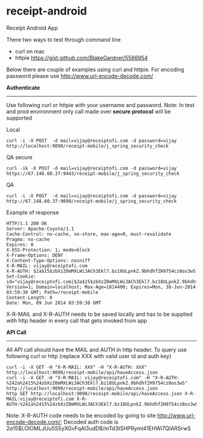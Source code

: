 receipt-android
===============

Receipt Android App

There two ways to test through command line
- curl on mac
- httpie https://gist.github.com/BlakeGardner/5586954

Below there are couple of examples using curl and httpie. For encoding password please use http://www.url-encode-decode.com/

**Authenticate**
____________

Use following curl or httpie with your username and password. 
Note: In test and prod environment only call made over **secure protocol** will be supported

Local

    curl -i -X POST  -d mail=vijay@receiptofi.com -d password=vijay http://localhost:9090/receipt-mobile/j_spring_security_check

QA secure

    curl -ik -X POST -d mail=vijay@receiptofi.com -d password=vijay https://67.148.60.37:9443/receipt-mobile/j_spring_security_check

QA

    curl -i -X POST  -d mail=vijay@receiptofi.com -d password=vijay http://67.148.60.37:9090/receipt-mobile/j_spring_security_check

Example of response

    HTTP/1.1 200 OK
    Server: Apache-Coyote/1.1
    Cache-Control: no-cache, no-store, max-age=0, must-revalidate
    Pragma: no-cache
    Expires: 0
    X-XSS-Protection: 1; mode=block
    X-Frame-Options: DENY
    X-Content-Type-Options: nosniff
    X-R-MAIL: vijay@receiptofi.com
    X-R-AUTH: $2a$15$zbXzZ0mMXLWi3ACh3Ekl7.bz18ULpnkZ.9bhdhfZH9754cz8os3wS
    Set-Cookie: id="vijay@receiptofi.com|$2a$15$zbXzZ0mMXLWi3ACh3Ekl7.bz18ULpnkZ.9bhdhfZH9754cz8os3wS"; Version=1; Domain=localhost; Max-Age=1814400; Expires=Mon, 30-Jun-2014 03:59:38 GMT; Path=/receipt-mobile
    Content-Length: 0
    Date: Mon, 09 Jun 2014 03:59:38 GMT

X-R-MAIL and X-R-AUTH needs to be saved locally and has to be supplied with http header in every call that gets invoked from app


**API Call**
________

All API call should have the MAIL and AUTH in http header.
To query use following curl or http (replace XXX with valid user id and auth key)

    curl -i -X GET -H "X-R-MAIL: XXX" -H "X-R-AUTH: XXX" http://localhost:9090/receipt-mobile/api/haveAccess.json
    curl -i -X GET -H "X-R-MAIL: vijay@receiptofi.com" -H "X-R-AUTH: %242a%2415%24zbXzZ0mMXLWi3ACh3Ekl7.bz18ULpnkZ.9bhdhfZH9754cz8os3wS"  http://localhost:9090/receipt-mobile/api/haveAccess.json
    http GET http://localhost:9090/receipt-mobile/api/haveAccess.json X-R-MAIL:vijay@receiptofi.com X-R-AUTH:%242a%2415%24zbXzZ0mMXLWi3ACh3Ekl7.bz18ULpnkZ.9bhdhfZH9754cz8os3wS

Note: X-R-AUTH code needs to be encoded by going to site http://www.url-encode-decode.com/;
Decoded auth code is    $2a$15$LOIOMLJUu5S5yXGvFqAl3udDB/mTd3tSHPRyml41EHWi7QIARSrwS
